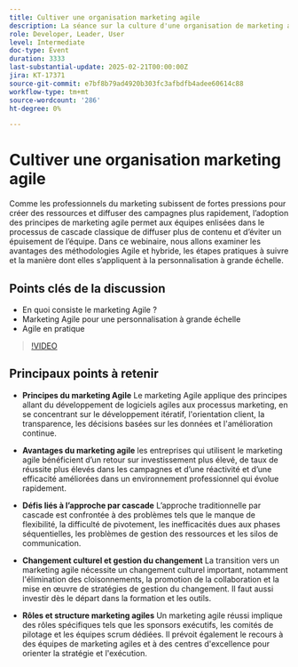 ```yaml
---
title: Cultiver une organisation marketing agile
description: La séance sur la culture d'une organisation de marketing agile a mis en évidence les principes du marketing agile, ses avantages, les défis liés à l'approche traditionnelle en cascade, la nécessité d'un changement culturel et d'une gestion du changement, ainsi que les rôles et la structure essentiels à la réussite du marketing agile.
role: Developer, Leader, User
level: Intermediate
doc-type: Event
duration: 3333
last-substantial-update: 2025-02-21T00:00:00Z
jira: KT-17371
source-git-commit: e7bf8b79ad4920b303fc3afbdfb4adee60614c88
workflow-type: tm+mt
source-wordcount: '286'
ht-degree: 0%

---
```



# Cultiver une organisation marketing agile

Comme les professionnels du marketing subissent de fortes pressions pour créer des ressources et diffuser des campagnes plus rapidement, l’adoption des principes de marketing agile permet aux équipes enlisées dans le processus de cascade classique de diffuser plus de contenu et d’éviter un épuisement de l’équipe. Dans ce webinaire, nous allons examiner les avantages des méthodologies Agile et hybride, les étapes pratiques à suivre et la manière dont elles s’appliquent à la personnalisation à grande échelle.

## Points clés de la discussion

* En quoi consiste le marketing Agile ?
* Marketing Agile pour une personnalisation à grande échelle
* Agile en pratique

>[!VIDEO](https://video.tv.adobe.com/v/3444450/?learn=on&enablevpops)

## Principaux points à retenir

* **Principes du marketing Agile** Le marketing Agile applique des principes allant du développement de logiciels agiles aux processus marketing, en se concentrant sur le développement itératif, l&#39;orientation client, la transparence, les décisions basées sur les données et l&#39;amélioration continue.

* **Avantages du marketing agile** les entreprises qui utilisent le marketing agile bénéficient d’un retour sur investissement plus élevé, de taux de réussite plus élevés dans les campagnes et d’une réactivité et d’une efficacité améliorées dans un environnement professionnel qui évolue rapidement.

* **Défis liés à l’approche par cascade** L’approche traditionnelle par cascade est confrontée à des problèmes tels que le manque de flexibilité, la difficulté de pivotement, les inefficacités dues aux phases séquentielles, les problèmes de gestion des ressources et les silos de communication.

* **Changement culturel et gestion du changement** La transition vers un marketing agile nécessite un changement culturel important, notamment l&#39;élimination des cloisonnements, la promotion de la collaboration et la mise en œuvre de stratégies de gestion du changement. Il faut aussi investir dès le départ dans la formation et les outils.

* **Rôles et structure marketing agiles** Un marketing agile réussi implique des rôles spécifiques tels que les sponsors exécutifs, les comités de pilotage et les équipes scrum dédiées. Il prévoit également le recours à des équipes de marketing agiles et à des centres d&#39;excellence pour orienter la stratégie et l&#39;exécution.
